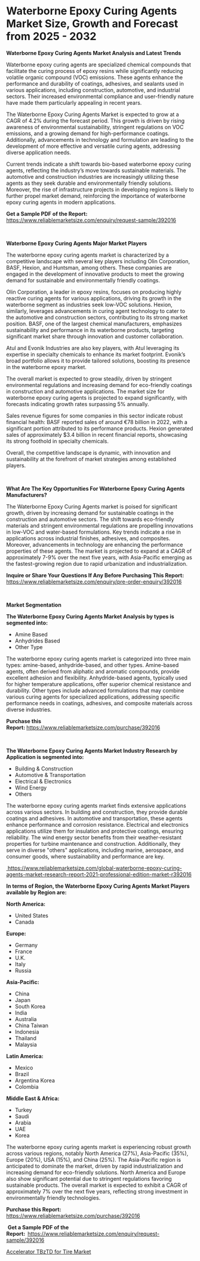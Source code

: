 <p><h1>Waterborne Epoxy Curing Agents Market Size, Growth and Forecast from 2025 - 2032</h1></p><p><strong>Waterborne Epoxy Curing Agents Market Analysis and Latest Trends</strong></p>
<p><p>Waterborne epoxy curing agents are specialized chemical compounds that facilitate the curing process of epoxy resins while significantly reducing volatile organic compound (VOC) emissions. These agents enhance the performance and durability of coatings, adhesives, and sealants used in various applications, including construction, automotive, and industrial sectors. Their increased environmental compliance and user-friendly nature have made them particularly appealing in recent years.</p><p>The Waterborne Epoxy Curing Agents Market is expected to grow at a CAGR of 4.2% during the forecast period. This growth is driven by rising awareness of environmental sustainability, stringent regulations on VOC emissions, and a growing demand for high-performance coatings. Additionally, advancements in technology and formulation are leading to the development of more effective and versatile curing agents, addressing diverse application needs.</p><p>Current trends indicate a shift towards bio-based waterborne epoxy curing agents, reflecting the industry’s move towards sustainable materials. The automotive and construction industries are increasingly utilizing these agents as they seek durable and environmentally friendly solutions. Moreover, the rise of infrastructure projects in developing regions is likely to further propel market demand, reinforcing the importance of waterborne epoxy curing agents in modern applications.</p></p>
<p><strong>Get a Sample PDF of the Report:&nbsp;</strong> <a href="https://www.reliablemarketsize.com/enquiry/request-sample/392016?utm_campaign=1884&utm_medium=2&utm_source=Github&utm_content=ia&utm_term=16012025&utm_id=waterborne-epoxy-curing-agents">https://www.reliablemarketsize.com/enquiry/request-sample/392016</a></p>
<p>&nbsp;</p>
<p><strong>Waterborne Epoxy Curing Agents Major Market Players</strong></p>
<p><p>The waterborne epoxy curing agents market is characterized by a competitive landscape with several key players including Olin Corporation, BASF, Hexion, and Huntsman, among others. These companies are engaged in the development of innovative products to meet the growing demand for sustainable and environmentally friendly coatings. </p><p>Olin Corporation, a leader in epoxy resins, focuses on producing highly reactive curing agents for various applications, driving its growth in the waterborne segment as industries seek low-VOC solutions. Hexion, similarly, leverages advancements in curing agent technology to cater to the automotive and construction sectors, contributing to its strong market position. BASF, one of the largest chemical manufacturers, emphasizes sustainability and performance in its waterborne products, targeting significant market share through innovation and customer collaboration.</p><p>Atul and Evonik Industries are also key players, with Atul leveraging its expertise in specialty chemicals to enhance its market footprint. Evonik’s broad portfolio allows it to provide tailored solutions, boosting its presence in the waterborne epoxy market.</p><p>The overall market is expected to grow steadily, driven by stringent environmental regulations and increasing demand for eco-friendly coatings in construction and automotive applications. The market size for waterborne epoxy curing agents is projected to expand significantly, with forecasts indicating growth rates surpassing 5% annually.</p><p>Sales revenue figures for some companies in this sector indicate robust financial health: BASF reported sales of around €78 billion in 2022, with a significant portion attributed to its performance products. Hexion generated sales of approximately $3.4 billion in recent financial reports, showcasing its strong foothold in specialty chemicals.</p><p>Overall, the competitive landscape is dynamic, with innovation and sustainability at the forefront of market strategies among established players.</p></p>
<p>&nbsp;</p>
<p><strong>What Are The Key Opportunities For Waterborne Epoxy Curing Agents Manufacturers?</strong></p>
<p><p>The Waterborne Epoxy Curing Agents market is poised for significant growth, driven by increasing demand for sustainable coatings in the construction and automotive sectors. The shift towards eco-friendly materials and stringent environmental regulations are propelling innovations in low-VOC and water-based formulations. Key trends indicate a rise in applications across industrial finishes, adhesives, and composites. Moreover, advancements in technology are enhancing the performance properties of these agents. The market is projected to expand at a CAGR of approximately 7-9% over the next five years, with Asia-Pacific emerging as the fastest-growing region due to rapid urbanization and industrialization.</p></p>
<p><strong>Inquire or Share Your Questions If Any Before Purchasing This Report:</strong> <a href="https://www.reliablemarketsize.com/enquiry/pre-order-enquiry/392016?utm_campaign=1884&utm_medium=2&utm_source=Github&utm_content=ia&utm_term=16012025&utm_id=waterborne-epoxy-curing-agents">https://www.reliablemarketsize.com/enquiry/pre-order-enquiry/392016</a></p>
<p>&nbsp;</p>
<p><strong>Market Segmentation</strong></p>
<p><strong>The Waterborne Epoxy Curing Agents Market Analysis by types is segmented into:</strong></p>
<p><ul><li>Amine Based</li><li>Anhydrides Based</li><li>Other Type</li></ul></p>
<p><p>The waterborne epoxy curing agents market is categorized into three main types: amine-based, anhydride-based, and other types. Amine-based agents, often derived from aliphatic and aromatic compounds, provide excellent adhesion and flexibility. Anhydride-based agents, typically used for higher temperature applications, offer superior chemical resistance and durability. Other types include advanced formulations that may combine various curing agents for specialized applications, addressing specific performance needs in coatings, adhesives, and composite materials across diverse industries.</p></p>
<p><strong>Purchase this Report:&nbsp;</strong><a href="https://www.reliablemarketsize.com/purchase/392016?utm_campaign=1884&utm_medium=2&utm_source=Github&utm_content=ia&utm_term=16012025&utm_id=waterborne-epoxy-curing-agents">https://www.reliablemarketsize.com/purchase/392016</a></p>
<p>&nbsp;</p>
<p><strong>The Waterborne Epoxy Curing Agents Market Industry Research by Application is segmented into:</strong></p>
<p><ul><li>Building & Construction</li><li>Automotive & Transportation</li><li>Electrical & Electronics</li><li>Wind Energy</li><li>Others</li></ul></p>
<p><p>The waterborne epoxy curing agents market finds extensive applications across various sectors. In building and construction, they provide durable coatings and adhesives. In automotive and transportation, these agents enhance performance and corrosion resistance. Electrical and electronics applications utilize them for insulation and protective coatings, ensuring reliability. The wind energy sector benefits from their weather-resistant properties for turbine maintenance and construction. Additionally, they serve in diverse "others" applications, including marine, aerospace, and consumer goods, where sustainability and performance are key.</p></p>
<p><a href="https://www.reliablemarketsize.com/global-waterborne-epoxy-curing-agents-market-research-report-2021-professional-edition-market-r392016?utm_campaign=1884&utm_medium=2&utm_source=Github&utm_content=ia&utm_term=16012025&utm_id=waterborne-epoxy-curing-agents">&nbsp;https://www.reliablemarketsize.com/global-waterborne-epoxy-curing-agents-market-research-report-2021-professional-edition-market-r392016</a></p>
<p><strong>In terms of Region, the Waterborne Epoxy Curing Agents Market Players available by Region are:</strong></p>
<p>
    <p> <strong> North America: </strong>
        <ul>
            <li>United States</li>
            <li>Canada</li>
        </ul>
        </p> 
    <p> <strong> Europe: </strong>
        <ul>
            <li>Germany</li>
            <li>France</li>
            <li>U.K.</li>
            <li>Italy</li>
            <li>Russia</li>
        </ul>
        </p> 
    <p> <strong> Asia-Pacific: </strong>
        <ul>
            <li>China</li>
            <li>Japan</li>
            <li>South Korea</li>
            <li>India</li>
            <li>Australia</li>
            <li>China Taiwan</li>
            <li>Indonesia</li>
            <li>Thailand</li>
            <li>Malaysia</li>
        </ul>
        </p> 
    <p> <strong> Latin America: </strong>
        <ul>
            <li>Mexico</li>
            <li>Brazil</li>
            <li>Argentina Korea</li>
            <li>Colombia</li>
        </ul>
        </p> 
    <p> <strong> Middle East & Africa: </strong>
        <ul>
            <li>Turkey</li>
            <li>Saudi</li>
            <li>Arabia</li>
            <li>UAE</li>
            <li>Korea</li>
        </ul>
    </p>
    </p>
<p><p>The waterborne epoxy curing agents market is experiencing robust growth across various regions, notably North America (27%), Asia-Pacific (35%), Europe (20%), USA (15%), and China (25%). The Asia-Pacific region is anticipated to dominate the market, driven by rapid industrialization and increasing demand for eco-friendly solutions. North America and Europe also show significant potential due to stringent regulations favoring sustainable products. The overall market is expected to exhibit a CAGR of approximately 7% over the next five years, reflecting strong investment in environmentally friendly technologies.</p></p>
<p><strong>Purchase this Report: </strong><a href="https://www.reliablemarketsize.com/purchase/392016?utm_campaign=1884&utm_medium=2&utm_source=Github&utm_content=ia&utm_term=16012025&utm_id=waterborne-epoxy-curing-agents">https://www.reliablemarketsize.com/purchase/392016</a></p>
<p>&nbsp;<strong>Get a Sample PDF of the Report:&nbsp;&nbsp;</strong><a href="https://www.reliablemarketsize.com/enquiry/request-sample/392016?utm_campaign=1884&utm_medium=2&utm_source=Github&utm_content=ia&utm_term=16012025&utm_id=waterborne-epoxy-curing-agents">https://www.reliablemarketsize.com/enquiry/request-sample/392016</a></p>
<p><strong></strong></p>
<p><p><a href="https://github.com/pizolina/Market-Research-Report-List-6/blob/main/accelerator-tbztd-for-tire-market.md?utm_campaign=1884&utm_medium=2&utm_source=Github&utm_content=ia&utm_term=16012025&utm_id=waterborne-epoxy-curing-agents">Accelerator TBzTD for Tire Market</a></p></p>